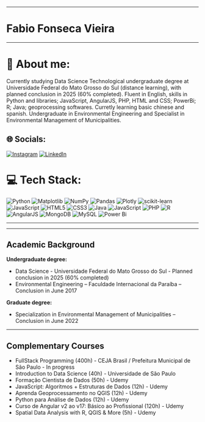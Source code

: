 
---
# Fabio Fonseca Vieira
---
# 💫 About me:
Currently studying Data Science Technological undergraduate degree at Universidade Federal do Mato Grosso do Sul (distance learning), with planned conclusion in 2025 (60% completed). Fluent in English, skills in Python and libraries; JavaScript, AngularJS, PHP, HTML and CSS; PowerBi; R; Java; geoprocessing softwares. Curretly learning basic chinese and spanish. Undergraduate in Environmental Engineering and Specialist in Environmental Management of Municipalities.


## 🌐 Socials:
[![Instagram](https://img.shields.io/badge/Instagram-%23E4405F.svg?logo=Instagram&logoColor=white)](https://instagram.com/fabiofonv) [![LinkedIn](https://img.shields.io/badge/LinkedIn-%230077B5.svg?logo=linkedin&logoColor=white)](https://linkedin.com/in/fabio-fonseca-vieira-309a24a4) 

# 💻 Tech Stack:
![Python](https://img.shields.io/badge/python-3670A0?style=flat-square&logo=python&logoColor=ffdd54) ![Matplotlib](https://img.shields.io/badge/Matplotlib-%23ffffff.svg?style=flat-square&logo=Matplotlib&logoColor=black) ![NumPy](https://img.shields.io/badge/numpy-%23013243.svg?style=flat-square&logo=numpy&logoColor=white) ![Pandas](https://img.shields.io/badge/pandas-%23150458.svg?style=flat-square&logo=pandas&logoColor=white) ![Plotly](https://img.shields.io/badge/Plotly-%233F4F75.svg?style=flat-square&logo=plotly&logoColor=white) ![scikit-learn](https://img.shields.io/badge/scikit--learn-%23F7931E.svg?style=flat-square&logo=scikit-learn&logoColor=white) ![JavaScript](https://img.shields.io/badge/javascript-%23323330.svg?style=flat-square&logo=javascript&logoColor=%23F7DF1E) ![HTML5](https://img.shields.io/badge/html5-%23E34F26.svg?style=flat-square&logo=html5&logoColor=white) ![CSS3](https://img.shields.io/badge/css3-%231572B6.svg?style=flat-square&logo=css3&logoColor=white)  ![Java](https://img.shields.io/badge/java-%23ED8B00.svg?style=flat-square&logo=openjdk&logoColor=white) ![JavaScript](https://img.shields.io/badge/javascript-%23323330.svg?style=flat-square&logo=javascript&logoColor=%23F7DF1E) ![PHP](https://img.shields.io/badge/php-%23777BB4.svg?style=flat-square&logo=php&logoColor=white)  ![R](https://img.shields.io/badge/r-%23276DC3.svg?style=flat-square&logo=r&logoColor=white)  ![AngularJS](https://img.shields.io/badge/AngularJS-%23DD0031.svg?style=flat-square&logo=angular&logoColor=white) ![MongoDB](https://img.shields.io/badge/MongoDB-%234ea94b.svg?style=flat-square&logo=mongodb&logoColor=white) ![MySQL](https://img.shields.io/badge/mysql-4479A1.svg?style=flat-square&logo=mysql&logoColor=white)  ![Power Bi](https://img.shields.io/badge/power_bi-F2C811?style=flat-square&logo=powerbi&logoColor=black)

---
<!--[![](https://visitcount.itsvg.in/api?id=fabiofonv&icon=1&color=6)](https://visitcount.itsvg.in)-->

<!-- Proudly created with GPRM ( https://gprm.itsvg.in ) -->
---

## Academic Background

**Undergraduate degree:**
- Data Science - Universidade Federal do Mato Grosso do Sul - Planned conclusion in 2025 (60% completed)
- Environmental Engineering – Faculdade Internacional da Paraíba – Conclusion in June 2017

**Graduate degree:**
- Specialization in Environmental Management of Municipalities – Conclusion in June 2022

---

## Complementary Courses

- FullStack Programming (400h) - CEJA Brasil / Prefeitura Municipal de São Paulo - In progress
- Introduction to Data Science (40h) - Universidade de São Paulo
- Formação Cientista de Dados (50h) - Udemy
- JavaScript: Algoritmos + Estruturas de Dados (12h) - Udemy
- Aprenda Geoprocessamento no QGIS (12h) - Udemy
- Python para Análise de Dados (12h) - Udemy
- Curso de Angular v2 ao v17: Básico ao Profissional (120h) - Udemy
- Spatial Data Analysis with R, QGIS & More (5h) - Udemy

